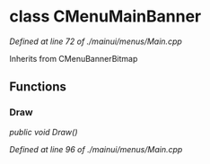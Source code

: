 # class CMenuMainBanner

*Defined at line 72 of ./mainui/menus/Main.cpp*

Inherits from CMenuBannerBitmap



## Functions

### Draw

*public void Draw()*

*Defined at line 96 of ./mainui/menus/Main.cpp*




